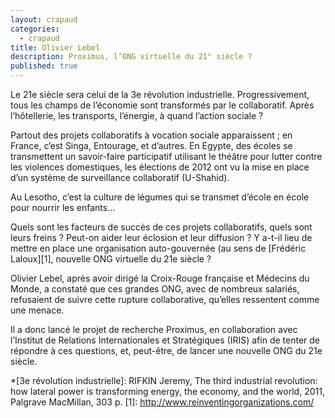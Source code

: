 ```yaml
---
layout: crapaud
categories:
  - crapaud
title: Olivier Lebel 
description: Proximus, l’ONG virtuelle du 21° siècle ?
published: true
---
```


Le 21e siècle sera celui de la 3e révolution industrielle. Progressivement, tous les champs de l’économie sont transformés par le collaboratif. Après l’hôtellerie, les transports, l’énergie, à quand l’action sociale ?

Partout des projets collaboratifs à vocation sociale apparaissent ; en France, c’est Singa, Entourage, et d’autres. En Egypte, des écoles se transmettent un savoir-faire participatif utilisant le théâtre pour lutter contre les violences domestiques, les élections de 2012 ont vu la mise en place d’un système de surveillance collaboratif (U-Shahid). 

Au Lesotho, c’est la culture de légumes qui se transmet d’école en école pour nourrir les enfants…

Quels sont les facteurs de succès de ces projets collaboratifs, quels sont leurs freins ? Peut-on aider leur éclosion et leur diffusion ? Y a-t-il lieu de mettre en place une organisation auto-gouvernée (au sens de [Frédéric Laloux][1], nouvelle ONG virtuelle du 21e siècle ?  

Olivier Lebel, après avoir dirigé la Croix-Rouge française et Médecins du Monde, a constaté que ces grandes ONG, avec de nombreux salariés, refusaient de suivre cette rupture collaborative, qu’elles ressentent comme une menace. 

Il a donc lancé le projet de recherche Proximus, en collaboration avec l’Institut de Relations Internationales et Stratégiques (IRIS) afin de tenter de répondre à ces questions, et, peut-être, de lancer une nouvelle ONG du 21e siècle.

*[3e révolution industrielle]: RIFKIN Jeremy, The third industrial revolution: how lateral power is transforming energy, the economy, and the world, 2011, Palgrave MacMillan, 303 p.
[1]: http://www.reinventingorganizations.com/
